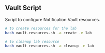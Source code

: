## Vault Script

Script to configure Notification Vault resources.

```sh
# to create resources for the lab
bash vault-resources.sh -a create -e lab   

# to cleanup lab resource
bash vault-resources.sh -a cleanup -e lab   
```
